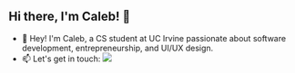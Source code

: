 ## Hi there, I'm Caleb! 👋

- 🌲 Hey! I'm Caleb, a CS student at UC Irvine passionate about software development, entrepreneurship, and UI/UX design.
- 📫 Let's get in touch:
 [<img src="https://img.shields.io/badge/LinkedIn-0077B5?style=for-the-badge&logo=linkedin&logoColor=white">](https://www.linkedin.com/in/calebvergene/)


